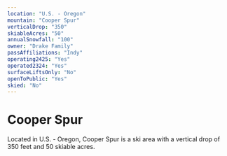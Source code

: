 ```yaml
---
location: "U.S. - Oregon"
mountain: "Cooper Spur"
verticalDrop: "350"
skiableAcres: "50"
annualSnowfall: "100"
owner: "Drake Family"
passAffiliations: "Indy"
operating2425: "Yes"
operated2324: "Yes"
surfaceLiftsOnly: "No"
openToPublic: "Yes"
skied: "No"
---
```


# Cooper Spur

Located in U.S. - Oregon, Cooper Spur is a ski area with a vertical drop of 350 feet and 50 skiable acres.